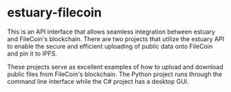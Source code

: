 # estuary-filecoin
This is an API interface that allows seamless integration between estuary and FileCoin's blockchain. There are two projects that utilize the estuary API to enable the secure and efficient uploading of public data onto FileCoin and pin it to IPFS.

These projects serve as excellent examples of how to upload and download public files from FileCoin's blockchain. The Python project runs through the command line interface while the C# project has a desktop GUI.



